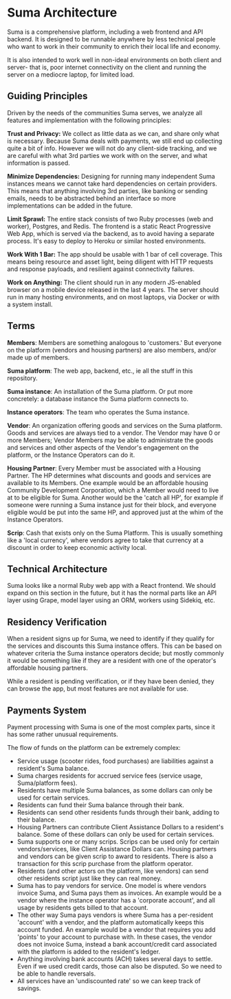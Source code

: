# Suma Architecture

Suma is a comprehensive platform, including a web frontend and API backend.
It is designed to be runnable anywhere
by less technical people who want to work in their community
to enrich their local life and economy.

It is also intended to work well in non-ideal environments on both
client and server- that is, poor internet connectivity on the client
and running the server on a mediocre laptop, for limited load.

## Guiding Principles

Driven by the needs of the communities Suma serves,
we analyze all features and implementation with the following principles:

**Trust and Privacy:** We collect as little data as we can,
and share only what is necessary. Because Suma deals with payments,
we still end up collecting quite a bit of info.
However we will not do any client-side tracking,
and we are careful with what 3rd parties we work with on the server,
and what information is passed.

**Minimize Dependencies:** Designing for running many independent Suma instances
means we cannot take hard dependencies on certain providers.
This means that anything involving 3rd parties,
like banking or sending emails, needs to be abstracted behind an interface
so more implementations can be added in the future.

**Limit Sprawl:** The entire stack consists of two Ruby processes
(web and worker), Postgres, and Redis. The frontend is a
static React Progressive Web App, which is served via the backend,
as to avoid having a separate process. It's easy to deploy to Heroku
or similar hosted environments.

**Work With 1 Bar:** The app should be usable with 1 bar of cell coverage.
This means being resource and asset light,
being diligent with HTTP requests and response payloads,
and resilient against connectivity failures.

**Work on Anything:** The client should run in any modern JS-enabled browser
on a mobile device released in the last 4 years. The server should run
in many hosting environments, and on most laptops,
via Docker or with a system install.

## Terms

**Members**: Members are something analogous to 'customers.'
But everyone on the platform (vendors and housing partners) are also members,
and/or made up of members.

**Suma platform**: The web app, backend, etc., ie all the stuff in this repository.

**Suma instance**: An installation of the Suma platform.
Or put more concretely: a database instance the Suma platform connects to.

**Instance operators**: The team who operates the Suma instance.

**Vendor**: An organization offering goods and services on the Suma platform.
Goods and services are always tied to a vendor.
The Vendor may have 0 or more Members;
Vendor Members may be able to administrate the goods and services
and other aspects of the Vendor's engagement on the platform,
or the Instance Operators can do it.

**Housing Partner**: Every Member must be associated with a Housing Partner.
The HP determines what discounts and goods and services are available
to its Members. One example would be an affordable housing Community Development Corporation,
which a Member would need to live at to be eligible for Suma.
Another would be the 'catch all HP', for example if someone were running a Suma instance
just for their block, and everyone eligible would be put into the same HP,
and approved just at the whim of the Instance Operators.

**Scrip**: Cash that exists only on the Suma Platform.
This is usually something like a 'local currency',
where vendors agree to take that currency at a discount
in order to keep economic activity local.


## Technical Architecture

Suma looks like a normal Ruby web app with a React frontend.
We should expand on this section in the future,
but it has the normal parts like an API layer using Grape, model layer using an ORM,
workers using Sidekiq, etc.

## Residency Verification

When a resident signs up for Suma, we need to identify if they qualify for the services
and discounts this Suma instance offers. This can be based on whatever criteria
the Suma instance operators decide; but mostly commonly it would be something like
if they are a resident with one of the operator's affordable housing partners.

While a resident is pending verification, or if they have been denied,
they can browse the app, but most features are not available for use.

## Payments System

Payment processing with Suma is one of the most complex parts,
since it has some rather unusual requirements.

The flow of funds on the platform can be extremely complex:

- Service usage (scooter rides, food purchases) are liabilities against a resident's Suma balance.
- Suma charges residents for accrued service fees (service usage, Suma/platform fees).
- Residents have multiple Suma balances, as some dollars can only be used for certain services.
- Residents can fund their Suma balance through their bank.
- Residents can send other residents funds through their bank, adding to their balance.
- Housing Partners can contribute Client Assistance Dollars to a resident's balance.
  Some of these dollars can only be used for certain services.
- Suma supports one or many scrips. Scrips can be used only for certain vendors/services,
  like Client Assistance Dollars can. Housing partners and vendors can be given scrip
  to award to residents. There is also a transaction for this scrip purchase
  from the platform operator.
- Residents (and other actors on the platform, like vendors) can send other residents script
  just like they can real money.
- Suma has to pay vendors for service. One model is where vendors invoice Suma,
  and Suma pays them as invoices. An example would be a vendor where
  the instance operator has a 'corporate account',
  and all usage by residents gets billed to that account.
- The other way Suma pays vendors is where Suma has a per-resident 'account' with a vendor,
  and the platform automatically keeps this account funded. An example would be a vendor
  that requires you add 'points' to your account to purchase with. In these cases,
  the vendor does not invoice Suma, instead a bank account/credit card associated
  with the platform is added to the resident's ledger.
- Anything involving bank accounts (ACH) takes several days to settle.
  Even if we used credit cards, those can also be disputed.
  So we need to be able to handle reversals.
- All services have an 'undiscounted rate' so we can keep track of savings.
